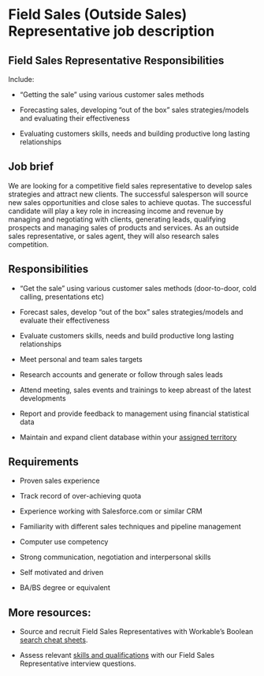 # Field Sales (Outside Sales) Representative job description


## Field Sales Representative Responsibilities

Include:

* “Getting the sale” using various customer sales methods

* Forecasting sales, developing “out of the box” sales strategies/models and evaluating their effectiveness

* Evaluating customers skills, needs and building productive long lasting relationships


## Job brief

We are looking for a competitive field sales representative to develop sales strategies and attract new clients. The successful salesperson will source new sales opportunities and close sales to achieve quotas. The successful candidate will play a key role in increasing income and revenue by managing and negotiating with clients, generating leads, qualifying prospects and managing sales of products and services. As an outside sales representative, or sales agent, they will also research sales competition.


## Responsibilities

* “Get the sale” using various customer sales methods (door-to-door, cold calling, presentations etc)

* Forecast sales, develop “out of the box” sales strategies/models and evaluate their effectiveness

* Evaluate customers skills, needs and build productive long lasting relationships

* Meet personal and team sales targets

* Research accounts and generate or follow through sales leads

* Attend meeting, sales events and trainings to keep abreast of the latest developments

* Report and provide feedback to management using financial statistical data

* Maintain and expand client database within your <a href="https://resources.workable.com/territory-manager-job-description">assigned territory</a>


## Requirements

* Proven sales experience

* Track record of over-achieving quota

* Experience working with Salesforce.com or similar CRM

* Familiarity with different sales techniques and pipeline management

* Computer use competency

* Strong communication, negotiation and interpersonal skills

* Self motivated and driven

* BA/BS degree or equivalent

## More resources:
* Source and recruit Field Sales Representatives with Workable’s Boolean <a href="https://resources.workable.com/find-salespeople-boolean-search-strings">search cheat sheets</a>.

* Assess relevant <a href="https://resources.workable.com/field-sales-representative-interview-questions">skills and qualifications</a> with our Field Sales Representative interview questions.
